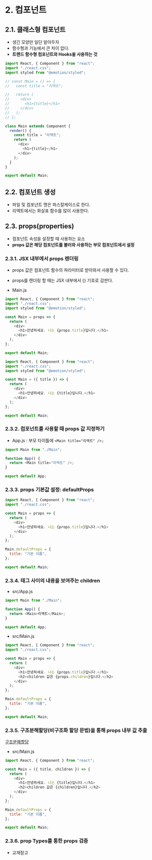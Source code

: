 # 2. 컴포넌트

## 2.1. 클래스형 컴포넌트

- 생긴 모양만 일단 알아두자
- 함수형과 기능에서 큰 차이 없다.
- **트렌드 함수형 컴포넌트와 Hooks을 사용하는 것**

```js
import React, { Component } from "react";
import "./react.css";
import styled from "@emotion/styled";

// const Main = () => {
//   const title = "리액트";

//   return (
//     <div>
//       <h1>{title}</h1>
//     </div>
//   );
// };

class Main extends Component {
  render() {
    const title = "리액트";
    return (
      <div>
        <h1>{title}</h1>
      </div>
    );
  }
}

export default Main;
```

## 2.2. 컴포넌트 생성

- 파일 및 컴포넌트 명은 파스칼케이스로 한다.
- 리엑트에서는 화살표 함수를 많이 사용한다.

## 2.3. props(properties)

- 컴포넌트 속성을 설정할 때 사용하는 요소
- **props 값은 해당 컴포넌트를 불러와 사용하는 부모 컴포넌트에서 설정**

### 2.3.1. JSX 내부에서 props 렌더링

- props 값은 컴포넌트 함수의 파라미터로 받아와서 사용할 수 있다.
- props를 렌더링 할 때는 JSX 내부에서 {} 기호로 감싼다.

- Main.js

```js
import React, { Component } from "react";
import "./react.css";
import styled from "@emotion/styled";

const Main = props => {
  return (
    <div>
      <h1>안녕하세요. 나는 {props.title}입니다.</h1>
    </div>
  );
};

export default Main;
```

```js // 또 다른 경우
import React, { Component } from "react";
import "./react.css";
import styled from "@emotion/styled";

const Main = ({ title }) => {
  return (
    <div>
      <h1>안녕하세요. 나는 {title}입니다.</h1>
    </div>
  );
};

export default Main;
```

### 2.3.2. 컴포넌트를 사용할 때 props 값 지정하기

- App.js
  : 부모 타이틀에 `<Main title="리액트" />;`

```js
import Main from "./Main";

function App() {
  return <Main title="리액트" />;
}

export default App;
```

### 2.3.3. props 기본값 설정: defaultProps

```js
import React, { Component } from "react";
import "./react.css";

const Main = props => {
  return (
    <div>
      <h1>안녕하세요. 나는 {props.title}입니다.</h1>
    </div>
  );
};

Main.defaultProps = {
  title: "기본 이름",
};

export default Main;
```

### 2.3.4. 태그 사이의 내용을 보여주는 children

- src/App.js

```js
import Main from "./Main";

function App() {
  return <Main>리액트</Main>;
}

export default App;
```

- src/Main.js

```js
import React, { Component } from "react";
import "./react.css";

const Main = props => {
  return (
    <div>
      <h1>안녕하세요. 나는 {props.title}입니다.</h1>
      <h2>children 값은 {props.children}입니다.</h2>
    </div>
  );
};

Main.defaultProps = {
  title: "기본 이름",
};

export default Main;
```

### 2.3.5. 구조분해할당(비구조화 할당 문법)을 통해 props 내부 값 추출

[구조분해할당](https://developer.mozilla.org/ko/docs/Web/JavaScript/Reference/Operators/Destructuring_assignment)

- src/Main.js

```js
import React, { Component } from "react";

const Main = ({ title, children }) => {
  return (
    <div>
      <h1>안녕하세요. 나는 {title}입니다.</h1>
      <h2>children 값은 {children}입니다.</h2>
    </div>
  );
};

Main.defaultProps = {
  title: "기본 이름",
};

export default Main;
```

### 2.3.6. prop Types를 통한 props 검증

- 교재참고
